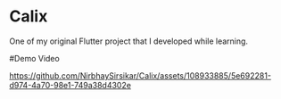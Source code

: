 
# Calix
One of my original Flutter project that I developed while learning.

#Demo Video


https://github.com/NirbhaySirsikar/Calix/assets/108933885/5e692281-d974-4a70-98e1-749a38d4302e




